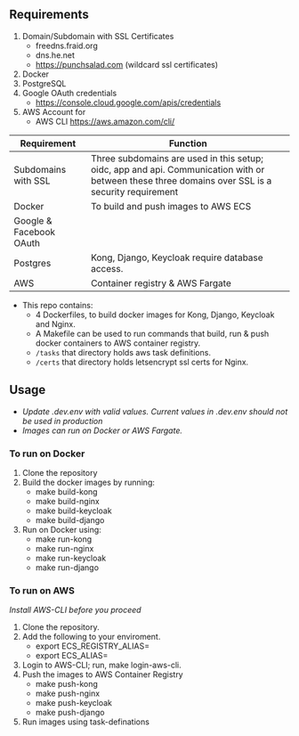 ## Requirements
 1. Domain/Subdomain with SSL Certificates
     - freedns.fraid.org 
     - dns.he.net
     - https://punchsalad.com (wildcard ssl certificates)
 2. Docker
 3. PostgreSQL
 4. Google OAuth credentials
	 - https://console.cloud.google.com/apis/credentials
 5. AWS Account for
     - AWS CLI https://aws.amazon.com/cli/

|  Requirement| Function |
|--|--|
| Subdomains with SSL | Three subdomains are used in this setup; oidc, app and api. Communication with or between these three domains over SSL is a security requirement |
|Docker|To build and push images to AWS ECS|
|Google & Facebook OAuth||
|Postgres|Kong, Django, Keycloak require database access.|
|AWS|Container registry & AWS Fargate|

- This repo contains:
	- 4 Dockerfiles, to build docker images for Kong, Django, Keycloak and Nginx.
	- A Makefile can be used to run commands that build, run & push docker containers to AWS container registry.
	- `/tasks` that directory holds aws task definitions.
	- `/certs` that directory holds letsencrypt ssl certs for Nginx.

## Usage
- *Update .dev.env with valid values. Current values in .dev.env should not be used in production*
- *Images can run on Docker or AWS Fargate.*

### To run on Docker
1. Clone the repository
2. Build the docker images by running:
	- make build-kong
	- make build-nginx
	- make build-keycloak
	- make build-django
3. Run on Docker using:
	- make run-kong
	- make run-nginx
	- make run-keycloak
	- make run-django

### To run on AWS
*Install AWS-CLI before you proceed*
1. Clone the repository.
2. Add the following to your enviroment.
	- export ECS_REGISTRY_ALIAS=<public-or-private-registry-alias>
	- export ECS_ALIAS=<ecs-region>
3. Login to AWS-CLI; run, make login-aws-cli.
4. Push the images to AWS Container Registry
	- make push-kong
	- make push-nginx
	- make push-keycloak
	- make push-django
5. Run images using task-definations
